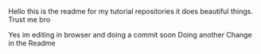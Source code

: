 Hello this is the readme for my tutorial repositories 
it does beautiful things. Trust me bro

Yes im editing in browser and doing a  commit soon
Doing another Change in the Readme
